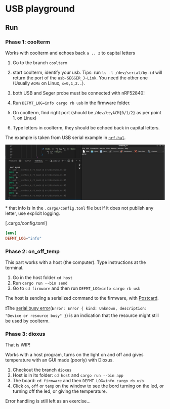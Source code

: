 # USB playground

## Run

### Phase 1: coolterm

Works with coolterm and echoes back `a .. z` to capital letters
1. Go to the branch `coolterm`
2. start coolterm, identify your usb.
    Tips: run `ls -l /dev/serial/by-id` will return the port of the `usb-SEGGER_J-Link`. You need the other one (Usually `ACMx` on Linux, `x=0,1,2..`).
3. both USB and Seger probe must be connected with nRF52840!

4. Run `DEFMT_LOG=info cargo rb usb` in the firmware folder.
5. On coolterm, find right port (should be `/dev/ttyACM{0/1/2}` as per point 1. on Linux)
6. Type letters in coolterm, they should be echoed back in capital letters.

The example is taken from USB serial example in [`nrf-hal`](https://github.com/stm32-rs/stm32f1xx-hal/blob/master/examples/usb_serial.rs).

![](example.png)

\* that info is in the `.cargo/config.toml` file but if it does not publish any letter, use explicit logging.

[.cargo/config.toml]
```toml
[env]
DEFMT_LOG="info"
```

### Phase 2: on_off_temp

This part works with a host (the computer). Type instructions at the terminal.
1. Go in the host folder `cd host` 
2. Run `cargo run --bin send`
3. Go to `cd firmware` and then run `DEFMT_LOG=info cargo rb usb`

The host is sending a serialized command to the firmware, with [Postcard](https://docs.rs/postcard/latest/postcard/).

❗The [serial busy error](https://github.com/serialport/serialport-rs/blob/6542d11235532ec78332e1e6b4986e73b8d55b11/src/lib.rs#L76)(`Error: Error { kind: Unknown, description: "Device or resource busy" }`) is an indication that the resource might still be used by coolterm.



### Phase 3: dioxus

That is WIP!

Works with a host program, turns on the light on and off and gives temperature with an GUI made (poorly) with Dioxus.
1. Checkout the branch `dioxus`
2. Host is in its folder: `cd host` and `cargo run --bin app`
3. The board: `cd firmware` and then `DEFMT_LOG=info cargo rb usb`
4. Click `on`, `off` or `temp` on the window to see the bord turning on the led, or turning off the led, or giving the temperature.

Error handling is still left as an exercise...
